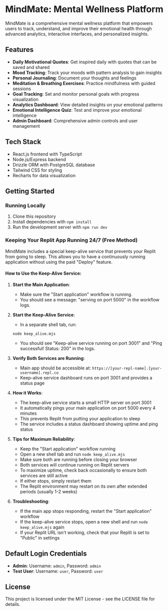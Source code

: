 # MindMate: Mental Wellness Platform

MindMate is a comprehensive mental wellness platform that empowers users to track, understand, and improve their emotional health through advanced analytics, interactive interfaces, and personalized insights.

## Features

- **Daily Motivational Quotes**: Get inspired daily with quotes that can be saved and shared
- **Mood Tracking**: Track your moods with pattern analysis to gain insights
- **Personal Journaling**: Document your thoughts and feelings
- **Meditation & Breathing Exercises**: Practice mindfulness with guided sessions
- **Goal Tracking**: Set and monitor personal goals with progress visualization
- **Analytics Dashboard**: View detailed insights on your emotional patterns
- **Emotional Intelligence Quiz**: Test and improve your emotional intelligence
- **Admin Dashboard**: Comprehensive admin controls and user management

## Tech Stack

- React.js frontend with TypeScript
- Node.js/Express backend
- Drizzle ORM with PostgreSQL database
- Tailwind CSS for styling
- Recharts for data visualization

## Getting Started

### Running Locally

1. Clone this repository
2. Install dependencies with `npm install`
3. Run the development server with `npm run dev`

### Keeping Your Replit App Running 24/7 (Free Method)

MindMate includes a special keep-alive service that prevents your Replit from going to sleep. This allows you to have a continuously running application without using the paid "Deploy" feature.

#### How to Use the Keep-Alive Service:

1. **Start the Main Application**: 
   - Make sure the "Start application" workflow is running.
   - You should see a message: "serving on port 5000" in the workflow logs.

2. **Start the Keep-Alive Service**: 
   - In a separate shell tab, run:
   ```
   node keep_alive.mjs
   ```
   - You should see "Keep-alive service running on port 3001" and "Ping successful! Status: 200" in the logs.

3. **Verify Both Services are Running**:
   - Main app should be accessible at: `https://[your-repl-name].[your-username].repl.co`
   - Keep-alive service dashboard runs on port 3001 and provides a status page

4. **How it Works**:
   - The keep-alive service starts a small HTTP server on port 3001
   - It automatically pings your main application on port 5000 every 4 minutes
   - This prevents Replit from putting your application to sleep
   - The service includes a status dashboard showing uptime and ping status

5. **Tips for Maximum Reliability**:
   - Keep the "Start application" workflow running
   - Open a new shell tab and run `node keep_alive.mjs` 
   - Make sure both are running before closing your browser
   - Both services will continue running on Replit servers
   - To maximize uptime, check back occasionally to ensure both services are still active
   - If either stops, simply restart them
   - The Replit environment may restart on its own after extended periods (usually 1-2 weeks)

6. **Troubleshooting**:
   - If the main app stops responding, restart the "Start application" workflow
   - If the keep-alive service stops, open a new shell and run `node keep_alive.mjs` again
   - If your Replit URL isn't working, check that your Replit is set to "Public" in settings

## Default Login Credentials

- **Admin**: Username: `admin`, Password: `admin`
- **Test User**: Username: `user`, Password: `user`

## License

This project is licensed under the MIT License - see the LICENSE file for details.